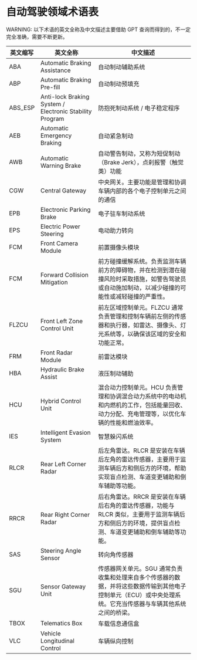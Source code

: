 # 自动驾驶领域术语表

WARNING: 以下术语的英文全称及中文描述主要借助 GPT 查询而得到的，不一定完全准确，需要不断更新。

| 英文缩写 | 英文全称 | 中文描述 |
| -- | -- | -- |
| ABA | Automatic Braking Assistance | 自动制动辅助系统 |
| ABP | Automatic Braking Pre-fill | 自动制动预填充 |
| ABS_ESP | Anti-lock Braking System / Electronic Stability Program | 防抱死制动系统 / 电子稳定程序 |
| AEB | Automatic Emergency Braking | 自动紧急制动 |
| AWB | Automatic Warning Brake | 自动警告制动，又称为短促制动（Brake Jerk），点刹报警（触觉类）功能 |
| CGW | Central Gateway | 中央网关。主要功能是管理和协调车辆内部的各个电子控制单元之间的通信 |
| EPB | Electronic Parking Brake | 电子驻车制动系统 |
| EPS | Electric Power Steering | 电动助力转向 |
| FCM | Front Camera Module | 前置摄像头模块 |
| FCM | Forward Collision Mitigation | 前方碰撞缓解系统。负责监测车辆前方的障碍物，并在检测到潜在碰撞风险时采取措施，如警告驾驶员或自动施加制动，以减少碰撞的可能性或减轻碰撞的严重性。 |
| FLZCU | Front Left Zone Control Unit | 前左区域控制单元。FLZCU 通常负责管理和控制车辆前左侧的传感器和执行器，如雷达、摄像头、灯光系统等，以确保该区域的安全和功能正常。 |
| FRM | Front Radar Module | 前雷达模块 |
| HBA | Hydraulic Brake Assist | 液压制动辅助 |
| HCU | Hybrid Control Unit | 混合动力控制单元。HCU 负责管理和协调混合动力系统中的电动机和内燃机的工作，包括能量回收、动力分配、充电管理等，以优化车辆的性能和燃油效率。 |
| IES | Intelligent Evasion System | 智慧躲闪系统 |
| RLCR | Rear Left Corner Radar | 后左角雷达。RLCR 是安装在车辆后左角的雷达传感器，主要用于监测车辆后方和侧后方的环境，帮助实现盲点检测、车道变更辅助和倒车辅助等功能。 |
| RRCR | Rear Right Corner Radar | 后右角雷达。RRCR 是安装在车辆后右角的雷达传感器，功能与 RLCR 类似，主要用于监测车辆后方和侧后方的环境，提供盲点检测、车道变更辅助和倒车辅助等功能。 |
| SAS | Steering Angle Sensor | 转向角传感器 |
| SGU | Sensor Gateway Unit | 传感器网关单元。SGU 通常负责收集和处理来自多个传感器的数据，并将这些数据传输到其他电子控制单元（ECU）或中央处理系统。它充当传感器与车辆其他系统之间的桥梁。 |
| TBOX    | Telematics Box | 车载信息通信盒 |
| VLC | Vehicle Longitudinal Control | 车辆纵向控制 |
